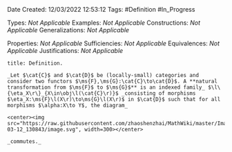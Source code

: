 <br />
<br />

Date Created: 12/03/2022 12:53:12
Tags: #Definition #In_Progress

Types: _Not Applicable_
Examples: _Not Applicable_
Constructions: _Not Applicable_
Generalizations: _Not Applicable_

Properties: _Not Applicable_
Sufficiencies: _Not Applicable_
Equivalences: _Not Applicable_
Justifications: _Not Applicable_

``` ad-Definition
title: Definition.

_Let $\cat{C}$ and $\cat{D}$ be (locally-small) categories and consider two functors $\ms{F},\ms{G}:\cat{C}\to\cat{D}$. A **natural transformation from $\ms{F}$ to $\ms{G}$** is an indexed family_ $\l\{\eta_X\r\}_{X\in\obj\l(\cat{C}\r)}$ _consisting of morphisms $\eta_X:\ms{F}\l(X\r)\to\ms{G}\l(X\r)$ in $\cat{D}$ such that for all morphisms $\alpha:X\to Y$, the diagram_

<center><img src="https://raw.githubusercontent.com/zhaoshenzhai/MathWiki/master/Images/2022-03-12_130843/image.svg", width=300></center>

_commutes._

```
